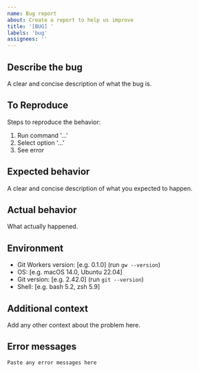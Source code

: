 ```yaml
---
name: Bug report
about: Create a report to help us improve
title: '[BUG] '
labels: 'bug'
assignees: ''
---
```


## Describe the bug

A clear and concise description of what the bug is.

## To Reproduce

Steps to reproduce the behavior:

1. Run command '...'
2. Select option '...'
3. See error

## Expected behavior

A clear and concise description of what you expected to happen.

## Actual behavior

What actually happened.

## Environment

- Git Workers version: [e.g. 0.1.0] (run `gw --version`)
- OS: [e.g. macOS 14.0, Ubuntu 22.04]
- Git version: [e.g. 2.42.0] (run `git --version`)
- Shell: [e.g. bash 5.2, zsh 5.9]

## Additional context

Add any other context about the problem here.

## Error messages

```
Paste any error messages here
```
